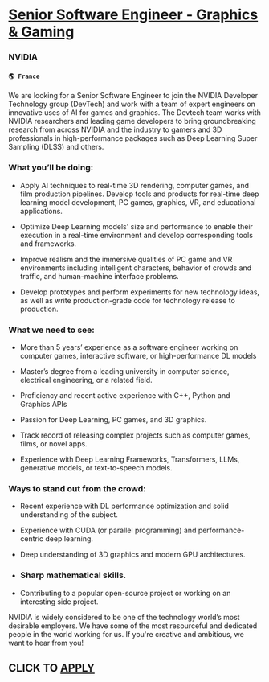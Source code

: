 # [Senior Software Engineer - Graphics & Gaming](https://www.remotewlb.com/apply/senior-software-engineer-graphics-gaming-56301)  
### NVIDIA  
#### `🌎 France`  

We are looking for a Senior Software Engineer to join the NVIDIA Developer Technology group (DevTech) and work with a team of expert engineers on innovative uses of AI for games and graphics. The Devtech team works with NVIDIA researchers and leading game developers to bring groundbreaking research from across NVIDIA and the industry to gamers and 3D professionals in high-performance packages such as Deep Learning Super Sampling (DLSS) and others.

### What you’ll be doing:

  * Apply AI techniques to real-time 3D rendering, computer games, and film production pipelines. Develop tools and products for real-time deep learning model development, PC games, graphics, VR, and educational applications.

  * Optimize Deep Learning models' size and performance to enable their execution in a real-time environment and develop corresponding tools and frameworks.

  * Improve realism and the immersive qualities of PC game and VR environments including intelligent characters, behavior of crowds and traffic, and human-machine interface problems.

  * Develop prototypes and perform experiments for new technology ideas, as well as write production-grade code for technology release to production.

### What we need to see:

  * More than 5 years’ experience as a software engineer working on computer games, interactive software, or high-performance DL models

  * Master’s degree from a leading university in computer science, electrical engineering, or a related field.

  * Proficiency and recent active experience with C++, Python and Graphics APIs

  * Passion for Deep Learning, PC games, and 3D graphics.

  * Track record of releasing complex projects such as computer games, films, or novel apps.

  * Experience with Deep Learning Frameworks, Transformers, LLMs, generative models, or text-to-speech models.

### Ways to stand out from the crowd:

  * Recent experience with DL performance optimization and solid understanding of the subject.

  * Experience with CUDA (or parallel programming) and performance-centric deep learning.

  * Deep understanding of 3D graphics and modern GPU architectures.

  * ### Sharp mathematical skills.

  * Contributing to a popular open-source project or working on an interesting side project.

NVIDIA is widely considered to be one of the technology world’s most desirable employers. We have some of the most resourceful and dedicated people in the world working for us. If you're creative and ambitious, we want to hear from you!

  
## CLICK TO [APPLY](https://www.remotewlb.com/apply/senior-software-engineer-graphics-gaming-56301)

